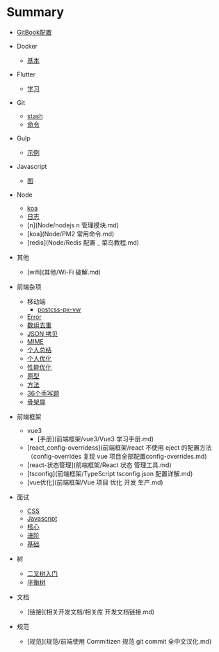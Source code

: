 # Summary

* [GitBook配置](README.md)
* Docker
    * [基本](Docker/基本.md)
* Flutter
    * [学习](Flutter/学习.md)
* Git
    * [stash](Git/stash.md)
    * [命令](Git/命令.md)
* Gulp
    * [示例](Gulp/demo.md)
* Javascript
    * [图](JavaScript学习图谱/picture.md)
* Node
    * [koa](Node/Koa.js，离不开这十个中间件.md)
    * [日志](Node/koa添加日志管理模块.md)
    * [n](Node/nodejs n 管理模块.md)
    * [koa](Node/PM2 常用命令.md)
    * [redis](Node/Redis 配置 _ 菜鸟教程.md)
* 其他
    * [wifi](其他/Wi-Fi 破解.md)
* 前端杂项
    * 移动端
        * [postcss-px-vw](前端杂项/移动端/postcss-px-to-vw.md)
    * [Error](前端杂项/Error.md)
    * [数组去重](前端杂项/JavaScript数组去重-12种方法,史上最全.md)
    * [JSON 拷贝](前端杂项/JSON.parse实现深拷贝的弊端.md)
    * [MIME](前端杂项/MIME.md)
    * [个人总结](前端杂项/个人总结.md)
    * [个人优化](前端杂项/优化.md)
    * [性能优化](前端杂项/前端性能优化24条建议.md)
    * [原型](前端杂项/原型、原型链以及继承.md)
    * [方法](前端杂项/常用的前端JavaScript方法封装.md)
    * [36个手写题](前端杂项/死磕36个JS手写题.md)
    * [骨架屏](前端杂项/骨架屏项目实践.md)
* 前端框架
    * vue3
        * [手册](前端框架/vue3/Vue3 学习手册.md)
    * [react_config-overridess](前端框架/react 不使用 eject 的配置方法（config-overrides 复现 vue 项目全部配置config-overrides.md)
    * [react-状态管理](前端框架/React 状态 管理工具.md)
    * [tsconfig](前端框架/TypeScript tsconfig.json 配置详解.md)
    * [vue优化](前端框架/Vue 项目 优化 开发 生产.md)

* 面试
  * [CSS](前端面试/CSS.md)
  * [Javascript](前端面试/Javascript.md)
  * [核心](前端面试/前端核心.md)
  * [进阶](前端面试/前端进阶.md)
  * [基础](前端面试/基础知识.md)
  
* 树
  * [二叉树入门](树/二叉树入门.md)
  * [平衡树](树/平衡树.md)
* 文档
  * [链接](相关开发文档/相关库 开发文档链接.md)
  
* 规范
  * [规范](规范/前端使用 Commitizen 规范 git commit 全中文汉化.md)
  